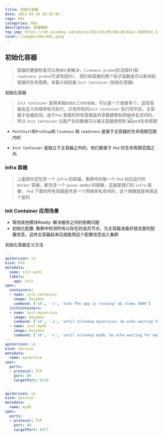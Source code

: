 ```yaml
---
title: 初始化容器
date: 2021-03-28 10:35:45
tags: K8s
categories: K8s
description: 容器编排
top_img: https://cdn.pixabay.com/photo/2021/01/05/06/40/boat-5889919_1280.png
cover: /images/k8s/k8s.jpeg
---
```

## 初始化容器

> 容器的健康检查可以用`探针`来解决，`liveness probe`(存活探针)和`readiness probe`(可读性探针)， 探针和容器的两个钩子函数是可以影响到容器的生命周期，本篇介绍的是 `Init Container` (初始化容器)

初始化容器
> `Init Container` 是用来做`初始化工作的容器`，可以是一个或者多个，这些容器会定义的顺序依次执行，只有所有的`Init Container` 执行完毕后，主容器才会被启动，由于`Pod` 里面的所有容器是共享数据卷和网络命名空间的，所以 `Init Container` 立面产生的数据可以被主容器使用到
![pod生命周期](/images/k8s/Pod生命周期.png)

* `PostStart`和`PreStop`和 `liveness` 和 `readiness` 是属于主容器的生命周期范围内的

* `Init Container` 是独立于主容器之外的，他们都属于 `Pod` 的生命周期范围之内.

### Infra 容器

> 上面图中还包含一个 `infra` 的容器，集群中的每一个 `Pod` 对应运行的 `Docker` 容器，都包含一个 `pause-amd64` 的镜像，这就是我们的 `infra` 镜像， `Pod` 下面的所有容器是共享一个网络命名空间的，这个镜像就是来做这个是的

### Init Container 应用场景

* 等待其他模块Ready: 解决服务之间的依赖问题
* 初始化配置: 集群中检测所有以存在的成员节点，为主容器准备好就去那的配置信息，这样主容器起来后就能用这个配置信息加入集群

初始化容器定义方法

```yaml
---
apiVersion: v1
kind: Pod
metadata:
  name: init-pod1
  labels:
    app: init
spec:
  containers:
  - name: init-container
    image: busybox
    command: ['sh', '-c', 'echo The app is running! && sleep 3600']
  initContainers:
  - name: init-myservice
    image: busybox
    command: ['sh', '-c', 'until nslookup myservice; do echo waiting for myservice; sleep 2; done;']
  - name: init-mydb
    image: busybox
    command: ['sh', '-c', 'until nslookup mydb; do echo waiting for mydb; sleep 2; done;']
---
apiVersion: v1
kind: Service
metadata:
  name: myservice
spec:
  ports:
  - protocol: TCP
    port: 80
    targetPort: 6379

---
apiVersion: v1
kind: Service
metadata:
  name: mydb
spec:
  ports:
  - protocol: TCP
    port: 80
    targetPort: 6377
```